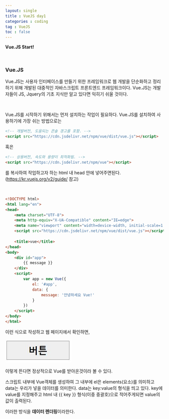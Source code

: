 ```yaml
---
layout: single
title : VueJS day1
categories : coding
tag : VueJS
toc : false
---
```


**Vue.JS Start!**

<br>

### Vue.JS

Vue.JS는 사용자 인터페이스를 만들기 위한 프레임워크로 웹 개발을 단순화하고 정리하기 위해 개발된 대중적인 자바스크립트 프론트엔드 프레임워크이다. Vue.JS는 개발자들이  JS, Jquery의 기초 지식만 알고 있다면 익히기 쉬울 것이다.

<br>

Vue.JS를 시작하기 위해서는 먼저 설치하는 작업이 필요하다. Vue.JS를 설치하여 사용하기에 가장 쉬는 방법으로는 

```html
<!-- 개발버전, 도움되는 콘솔 경고를 포함. -->
<script src="https://cdn.jsdelivr.net/npm/vue/dist/vue.js"></script>
```

혹은

```html
<!-- 상용버전, 속도와 용량이 최적화됨. -->
<script src="https://cdn.jsdelivr.net/npm/vue"></script>
```

를 복사하여 작업하고자 하는 html 내 head 안에 넣어주면된다. (https://kr.vuejs.org/v2/guide/ 참고)

<br>

```html
<!DOCTYPE html>
<html lang="en">
<head>
    <meta charset="UTF-8">
    <meta http-equiv="X-UA-Compatible" content="IE=edge">
    <meta name="viewport" content="width=device-width, initial-scale=1.0">
    <script src="https://cdn.jsdelivr.net/npm/vue/dist/vue.js"></script>

    <title>vue</title>
</head>
<body>
    <div id="app">
        {{ message }}
    </div>
    <script>
        var app = new Vue({
            el: '#app',
            data: {
                message: '안녕하세요 Vue!'
            }
        })
    </script>
</body>
</html>
```

이런 식으로 작성하고 웹 페이지에서 확인하면,

![vue1_1](https://github.com/YUNCHANYEONG/YUNCHANYEONG.github.io/blob/master/assets/images/coding_img/jquery14_1.JPG?raw=true)

이렇게 뜬다면 정상적으로 Vue를 받아온것이라 볼 수 있다.

스크립트 내부에 Vue객체를 생성하여 그 내부에 el은 elements(요소)를 의미하고 data는 우리가 넣을 데이터를 의미한다. data는 key:value의 형식을 띄고 있다. key에 value를 지정해주고 html 내 {{ key }} 형식(이중 중괄호)으로 적어주게되면 value의 값이 출력된다.

이러한 방식을 **데이터 렌더링**이라한다.
